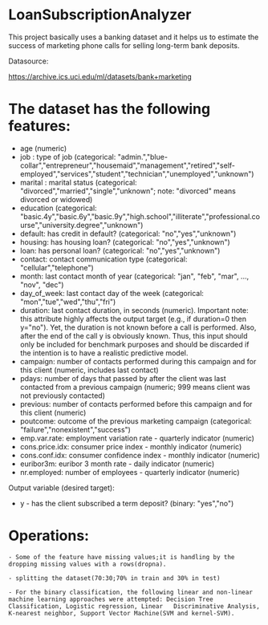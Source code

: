 # LoanSubscriptionAnalyzer

This project basically uses a banking dataset and it helps us to estimate the success of marketing phone calls for selling long-term bank deposits.


Datasource:

https://archive.ics.uci.edu/ml/datasets/bank+marketing


# The dataset has the following features:
 - age (numeric)
 - job : type of job (categorical: "admin.","blue-collar","entrepreneur","housemaid","management","retired","self-employed","services","student","technician","unemployed","unknown")
 - marital : marital status (categorical: "divorced","married","single","unknown"; note: "divorced" means divorced or widowed)
 - education (categorical: "basic.4y","basic.6y","basic.9y","high.school","illiterate","professional.course","university.degree","unknown")
 - default: has credit in default? (categorical: "no","yes","unknown")
 - housing: has housing loan? (categorical: "no","yes","unknown")
 - loan: has personal loan? (categorical: "no","yes","unknown")
 - contact: contact communication type (categorical: "cellular","telephone") 
 - month: last contact month of year (categorical: "jan", "feb", "mar", ..., "nov", "dec")
 - day_of_week: last contact day of the week (categorical: "mon","tue","wed","thu","fri")
 - duration: last contact duration, in seconds (numeric). Important note:  this attribute highly affects the output target (e.g., if duration=0 then y="no"). Yet, the duration is not known before a call is performed. Also, after the end of the call y is obviously known. Thus, this input should only be included for benchmark purposes and should be discarded if the intention is to have a realistic predictive model.
 - campaign: number of contacts performed during this campaign and for this client (numeric, includes last contact)
 - pdays: number of days that passed by after the client was last contacted from a previous campaign (numeric; 999 means client was not previously contacted)
 - previous: number of contacts performed before this campaign and for this client (numeric)
 - poutcome: outcome of the previous marketing campaign (categorical: "failure","nonexistent","success")
 - emp.var.rate: employment variation rate - quarterly indicator (numeric)
 - cons.price.idx: consumer price index - monthly indicator (numeric)     
 - cons.conf.idx: consumer confidence index - monthly indicator (numeric)     
 - euribor3m: euribor 3 month rate - daily indicator (numeric)
 - nr.employed: number of employees - quarterly indicator (numeric)

 Output variable (desired target):
 - y - has the client subscribed a term deposit? (binary: "yes","no")


# Operations:
    - Some of the feature have missing values;it is handling by the dropping missing values with a rows(dropna).
    
    - splitting the dataset(70:30;70% in train and 30% in test)
    
    - For the binary classification, the following linear and non-linear machine learning approaches were attempted: Decision Tree Classification, Logistic regression, Linear   Discriminative Analysis, K-nearest neighbor, Support Vector Machine(SVM and kernel-SVM).
    
    
